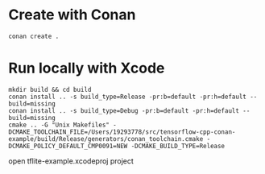 # Create with Conan

```
conan create .
```

# Run locally with Xcode

```
mkdir build && cd build
conan install .. -s build_type=Release -pr:b=default -pr:h=default --build=missing
conan install .. -s build_type=Debug -pr:b=default -pr:h=default --build=missing
cmake .. -G "Unix Makefiles" -DCMAKE_TOOLCHAIN_FILE=/Users/19293778/src/tensorflow-cpp-conan-example/build/Release/generators/conan_toolchain.cmake -DCMAKE_POLICY_DEFAULT_CMP0091=NEW -DCMAKE_BUILD_TYPE=Release
```

open tflite-example.xcodeproj project
